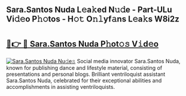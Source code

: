 ## Sara.Santos Nuda L𝚎a𝚔ed N𝚞𝚍e - Part-ULu Vi𝚍𝚎o P𝚑𝚘tos - H𝚘𝚝 O𝚗𝚕yf𝚊ns L𝚎a𝚔s W8i2z

# <h2><a href="http://kf00cpg.oniu.top/?m=Sara.Santos+Nuda">🔗👉 🔴 Sara.Santos Nuda P𝚑ot𝚘𝚜 V𝚒d𝚎o</a></h2>

[![Sara.Santos Nuda Nu𝚍e𝚜](https://i.imgur.com/0qMVB7G.gif)](http://kf00cpg.oniu.top/?m=Sara.Santos+Nuda)
Social media innovator Sara.Santos Nuda, known for publishing dance and lifestyle material, consisting of presentations and personal blogs. Brilliant ventriloquist assistant Sara.Santos Nuda, celebrated for their exceptional abilities and accomplishments in assisting ventriloquists.  
